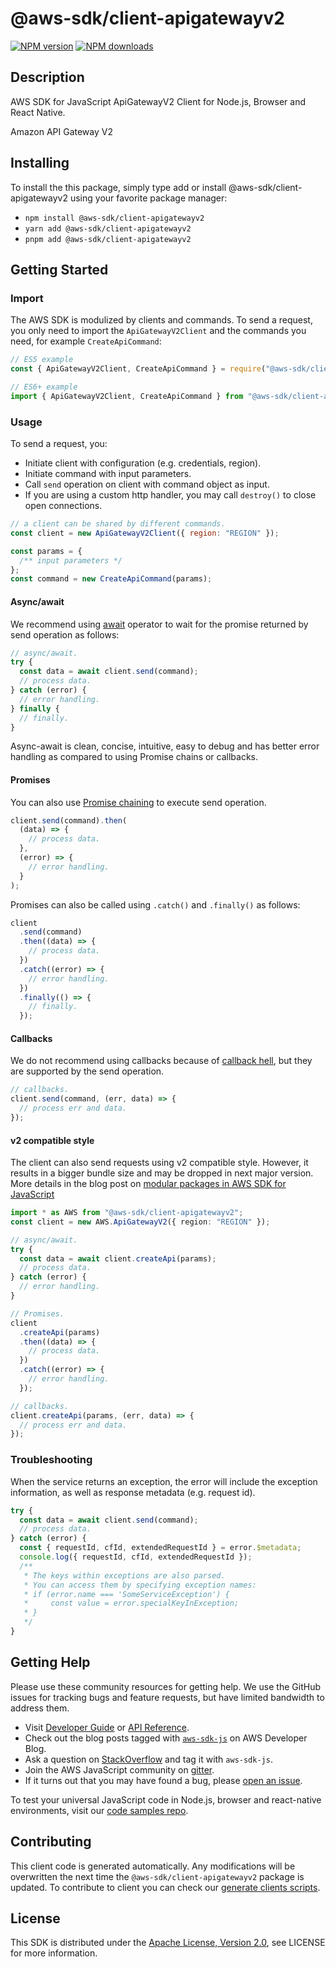 # @aws-sdk/client-apigatewayv2

[![NPM version](https://img.shields.io/npm/v/@aws-sdk/client-apigatewayv2/latest.svg)](https://www.npmjs.com/package/@aws-sdk/client-apigatewayv2)
[![NPM downloads](https://img.shields.io/npm/dm/@aws-sdk/client-apigatewayv2.svg)](https://www.npmjs.com/package/@aws-sdk/client-apigatewayv2)

## Description

AWS SDK for JavaScript ApiGatewayV2 Client for Node.js, Browser and React Native.

<p>Amazon API Gateway V2</p>

## Installing

To install the this package, simply type add or install @aws-sdk/client-apigatewayv2
using your favorite package manager:

- `npm install @aws-sdk/client-apigatewayv2`
- `yarn add @aws-sdk/client-apigatewayv2`
- `pnpm add @aws-sdk/client-apigatewayv2`

## Getting Started

### Import

The AWS SDK is modulized by clients and commands.
To send a request, you only need to import the `ApiGatewayV2Client` and
the commands you need, for example `CreateApiCommand`:

```js
// ES5 example
const { ApiGatewayV2Client, CreateApiCommand } = require("@aws-sdk/client-apigatewayv2");
```

```ts
// ES6+ example
import { ApiGatewayV2Client, CreateApiCommand } from "@aws-sdk/client-apigatewayv2";
```

### Usage

To send a request, you:

- Initiate client with configuration (e.g. credentials, region).
- Initiate command with input parameters.
- Call `send` operation on client with command object as input.
- If you are using a custom http handler, you may call `destroy()` to close open connections.

```js
// a client can be shared by different commands.
const client = new ApiGatewayV2Client({ region: "REGION" });

const params = {
  /** input parameters */
};
const command = new CreateApiCommand(params);
```

#### Async/await

We recommend using [await](https://developer.mozilla.org/en-US/docs/Web/JavaScript/Reference/Operators/await)
operator to wait for the promise returned by send operation as follows:

```js
// async/await.
try {
  const data = await client.send(command);
  // process data.
} catch (error) {
  // error handling.
} finally {
  // finally.
}
```

Async-await is clean, concise, intuitive, easy to debug and has better error handling
as compared to using Promise chains or callbacks.

#### Promises

You can also use [Promise chaining](https://developer.mozilla.org/en-US/docs/Web/JavaScript/Guide/Using_promises#chaining)
to execute send operation.

```js
client.send(command).then(
  (data) => {
    // process data.
  },
  (error) => {
    // error handling.
  }
);
```

Promises can also be called using `.catch()` and `.finally()` as follows:

```js
client
  .send(command)
  .then((data) => {
    // process data.
  })
  .catch((error) => {
    // error handling.
  })
  .finally(() => {
    // finally.
  });
```

#### Callbacks

We do not recommend using callbacks because of [callback hell](http://callbackhell.com/),
but they are supported by the send operation.

```js
// callbacks.
client.send(command, (err, data) => {
  // process err and data.
});
```

#### v2 compatible style

The client can also send requests using v2 compatible style.
However, it results in a bigger bundle size and may be dropped in next major version. More details in the blog post
on [modular packages in AWS SDK for JavaScript](https://aws.amazon.com/blogs/developer/modular-packages-in-aws-sdk-for-javascript/)

```ts
import * as AWS from "@aws-sdk/client-apigatewayv2";
const client = new AWS.ApiGatewayV2({ region: "REGION" });

// async/await.
try {
  const data = await client.createApi(params);
  // process data.
} catch (error) {
  // error handling.
}

// Promises.
client
  .createApi(params)
  .then((data) => {
    // process data.
  })
  .catch((error) => {
    // error handling.
  });

// callbacks.
client.createApi(params, (err, data) => {
  // process err and data.
});
```

### Troubleshooting

When the service returns an exception, the error will include the exception information,
as well as response metadata (e.g. request id).

```js
try {
  const data = await client.send(command);
  // process data.
} catch (error) {
  const { requestId, cfId, extendedRequestId } = error.$metadata;
  console.log({ requestId, cfId, extendedRequestId });
  /**
   * The keys within exceptions are also parsed.
   * You can access them by specifying exception names:
   * if (error.name === 'SomeServiceException') {
   *     const value = error.specialKeyInException;
   * }
   */
}
```

## Getting Help

Please use these community resources for getting help.
We use the GitHub issues for tracking bugs and feature requests, but have limited bandwidth to address them.

- Visit [Developer Guide](https://docs.aws.amazon.com/sdk-for-javascript/v3/developer-guide/welcome.html)
  or [API Reference](https://docs.aws.amazon.com/AWSJavaScriptSDK/v3/latest/index.html).
- Check out the blog posts tagged with [`aws-sdk-js`](https://aws.amazon.com/blogs/developer/tag/aws-sdk-js/)
  on AWS Developer Blog.
- Ask a question on [StackOverflow](https://stackoverflow.com/questions/tagged/aws-sdk-js) and tag it with `aws-sdk-js`.
- Join the AWS JavaScript community on [gitter](https://gitter.im/aws/aws-sdk-js-v3).
- If it turns out that you may have found a bug, please [open an issue](https://github.com/aws/aws-sdk-js-v3/issues/new/choose).

To test your universal JavaScript code in Node.js, browser and react-native environments,
visit our [code samples repo](https://github.com/aws-samples/aws-sdk-js-tests).

## Contributing

This client code is generated automatically. Any modifications will be overwritten the next time the `@aws-sdk/client-apigatewayv2` package is updated.
To contribute to client you can check our [generate clients scripts](https://github.com/aws/aws-sdk-js-v3/tree/main/scripts/generate-clients).

## License

This SDK is distributed under the
[Apache License, Version 2.0](http://www.apache.org/licenses/LICENSE-2.0),
see LICENSE for more information.
